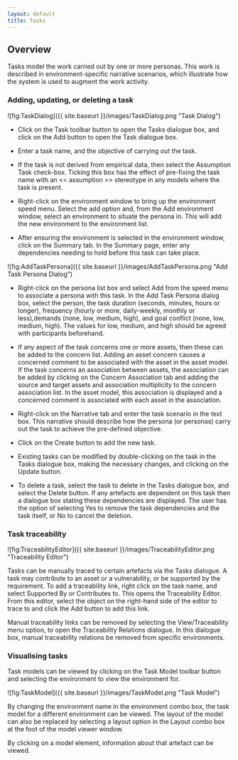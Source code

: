 ```yaml
---
layout: default
title: Tasks
---
```


## Overview ##

Tasks model the work carried out by one or more personas.  This work is described in environment-specific narrative scenarios, which illustrate how the system is used to augment the work activity.

### Adding, updating, or deleting a task ###

![fig:TaskDialog]({{ site.baseurl }}/images/TaskDialog.png "Task Dialog")

* Click on the Task toolbar button to open the Tasks dialogue box, and click on the Add button to open the Task dialogue box.

* Enter a task name, and the objective of carrying out the task.

* If the task is not derived from empirical data, then select the Assumption Task check-box.  Ticking this box has the effect of pre-fixing the task name with an &lt;&lt; assumption &gt;&gt; stereotype in any models where the task is present.

* Right-click on the environment window to bring up the environment speed menu.  Select the add option and, from the Add environment window, select an environment to situate the persona in.  This will add the new environment to the environment list.

* After ensuring the environment is selected in the environment window, click on the Summary tab.  In the Summary page, enter any dependencies needing to hold before this task can take place.  

![fig:AddTaskPersona]({{ site.baseurl }}/images/AddTaskPersona.png "Add Task Persona Dialog")

* Right-click on the persona list box and select Add from the speed menu to associate a persona with this task.  In the Add Task Persona dialog box, select the person, the task duration (seconds, minutes, hours or longer), frequency (hourly or more, daily-weekly, monthly or less),demands (none, low, medium, high), and goal conflict (none, low, medium, high). The values for low, medium, and high should be agreed with participants beforehand.  

* If any aspect of the task concerns one or more assets, then these can be added to the concern list.  Adding an asset concern causes a concerned comment to be associated with the asset in the asset model.  If the task concerns an association between assets, the association can be added by clicking on the Concern Association tab and adding the source and target assets and association multiplicity to the concern association list.  In the asset model, this association is displayed and a concerned comment is associated with each asset in the association.

* Right-click on the Narrative tab and enter the task scenario in the text box.  This narrative should describe how the persona (or personas) carry out the task to achieve the pre-defined objective.

* Click on the Create button to add the new task.

* Existing tasks can be modified by double-clicking on the task in the Tasks dialogue box, making the necessary changes, and clicking on the Update button.

* To delete a task, select the task to delete in the Tasks dialogue box, and select the Delete button.  If any artefacts are dependent on this task then a dialogue box stating these dependencies are displayed.  The user has the option of selecting Yes to remove the task dependencies and the task itself, or No to cancel the deletion.

### Task traceability ###

![fig:TraceabilityEditor]({{ site.baseurl }}/images/TraceabilityEditor.png "Traceability Editor")

Tasks can be manually traced to certain artefacts via the Tasks dialogue.  A task may contribute to an asset or a vulnerability, or be supported by the requirement.  To add a traceability link, right click on the task name, and select Supported By or Contributes to.  This opens the Traceability Editor.  From this editor, select the object on the right-hand side of the editor to trace to and click the Add button to add this link.

Manual traceability links can be removed by selecting the View/Traceability menu option, to open the Traceability Relations dialogue.  In this dialogue box, manual traceability relations be removed from specific environments.

### Visualising tasks ###

Task models can be viewed by clicking on the Task Model toolbar button and selecting the environment to view the environment for.

![fig:TaskModel]({{ site.baseurl }}/images/TaskModel.png "Task Model")

By changing the environment name in the environment combo box, the task model for a different environment can be viewed.  The layout of the model can also be replaced by selecting a layout option in the Layout combo box at the foot of the model viewer window.

By clicking on a model element, information about that artefact can be viewed.  

